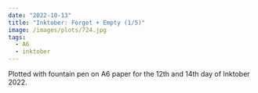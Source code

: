 ```yaml
---
date: "2022-10-13"
title: "Inktober: Forget + Empty (1/5)"
image: /images/plots/724.jpg
tags:
  - A6
  - inktober
---
```


Plotted with fountain pen on A6 paper for the 12th and 14th day of Inktober 2022.
